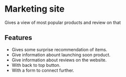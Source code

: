 # Marketing site
Gives a view of most popular products and review on that
## Features

- Gives some surprise recommendation of items.
- Give information abount launching soon product.
- Give information about reviews on the website.
- With back to top button.
- With a form to connect further.
